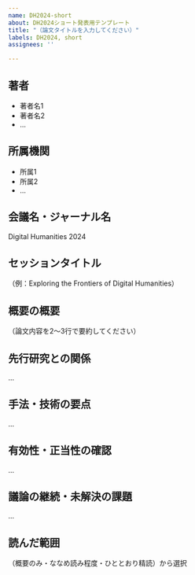 ```yaml
---
name: DH2024-short
about: DH2024ショート発表用テンプレート
title: "（論文タイトルを入力してください）"
labels: DH2024, short
assignees: ''

---
```

 
## 著者
- 著者名1
- 著者名2
- ...
## 所属機関
- 所属1
- 所属2
- ...

## 会議名・ジャーナル名  
Digital Humanities 2024
## セッションタイトル
（例：Exploring the Frontiers of Digital Humanities）

## 概要の概要
（論文内容を2〜3行で要約してください）
## 先行研究との関係
...
## 手法・技術の要点
...
## 有効性・正当性の確認
...
## 議論の継続・未解決の課題
...
## 読んだ範囲
（概要のみ・ななめ読み程度・ひととおり精読）から選択
